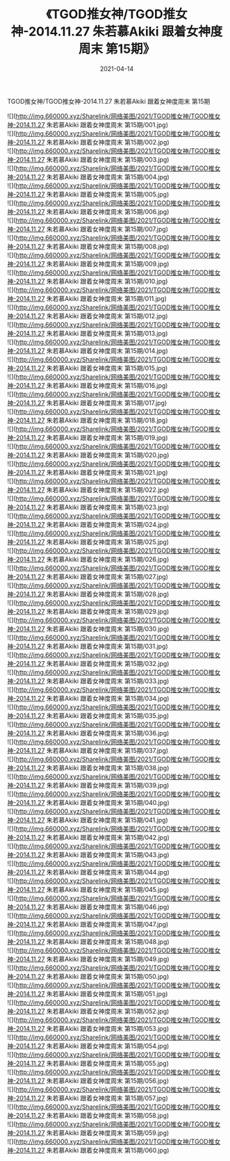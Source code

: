 ﻿---
layout: post
title:  《TGOD推女神/TGOD推女神-2014.11.27 朱若慕Akiki 跟着女神度周末 第15期》
date:   2021-04-14
img: http://img.660000.xyz/Sharelink/网络美图/2021/TGOD推女神/TGOD推女神-2014.11.27 朱若慕Akiki 跟着女神度周末 第15期/000.jpg
categories: [美女, 清纯, 唯美]
---

TGOD推女神/TGOD推女神-2014.11.27 朱若慕Akiki 跟着女神度周末 第15期

 ![](http://img.660000.xyz/Sharelink/网络美图/2021/TGOD推女神/TGOD推女神-2014.11.27 朱若慕Akiki 跟着女神度周末 第15期/001.jpg) <br>![](http://img.660000.xyz/Sharelink/网络美图/2021/TGOD推女神/TGOD推女神-2014.11.27 朱若慕Akiki 跟着女神度周末 第15期/002.jpg) <br>![](http://img.660000.xyz/Sharelink/网络美图/2021/TGOD推女神/TGOD推女神-2014.11.27 朱若慕Akiki 跟着女神度周末 第15期/003.jpg) <br>![](http://img.660000.xyz/Sharelink/网络美图/2021/TGOD推女神/TGOD推女神-2014.11.27 朱若慕Akiki 跟着女神度周末 第15期/004.jpg) <br>![](http://img.660000.xyz/Sharelink/网络美图/2021/TGOD推女神/TGOD推女神-2014.11.27 朱若慕Akiki 跟着女神度周末 第15期/005.jpg) <br>![](http://img.660000.xyz/Sharelink/网络美图/2021/TGOD推女神/TGOD推女神-2014.11.27 朱若慕Akiki 跟着女神度周末 第15期/006.jpg) <br>![](http://img.660000.xyz/Sharelink/网络美图/2021/TGOD推女神/TGOD推女神-2014.11.27 朱若慕Akiki 跟着女神度周末 第15期/007.jpg) <br>![](http://img.660000.xyz/Sharelink/网络美图/2021/TGOD推女神/TGOD推女神-2014.11.27 朱若慕Akiki 跟着女神度周末 第15期/008.jpg) <br>![](http://img.660000.xyz/Sharelink/网络美图/2021/TGOD推女神/TGOD推女神-2014.11.27 朱若慕Akiki 跟着女神度周末 第15期/009.jpg) <br>![](http://img.660000.xyz/Sharelink/网络美图/2021/TGOD推女神/TGOD推女神-2014.11.27 朱若慕Akiki 跟着女神度周末 第15期/010.jpg) <br>![](http://img.660000.xyz/Sharelink/网络美图/2021/TGOD推女神/TGOD推女神-2014.11.27 朱若慕Akiki 跟着女神度周末 第15期/011.jpg) <br>![](http://img.660000.xyz/Sharelink/网络美图/2021/TGOD推女神/TGOD推女神-2014.11.27 朱若慕Akiki 跟着女神度周末 第15期/012.jpg) <br>![](http://img.660000.xyz/Sharelink/网络美图/2021/TGOD推女神/TGOD推女神-2014.11.27 朱若慕Akiki 跟着女神度周末 第15期/013.jpg) <br>![](http://img.660000.xyz/Sharelink/网络美图/2021/TGOD推女神/TGOD推女神-2014.11.27 朱若慕Akiki 跟着女神度周末 第15期/014.jpg) <br>![](http://img.660000.xyz/Sharelink/网络美图/2021/TGOD推女神/TGOD推女神-2014.11.27 朱若慕Akiki 跟着女神度周末 第15期/015.jpg) <br>![](http://img.660000.xyz/Sharelink/网络美图/2021/TGOD推女神/TGOD推女神-2014.11.27 朱若慕Akiki 跟着女神度周末 第15期/016.jpg) <br>![](http://img.660000.xyz/Sharelink/网络美图/2021/TGOD推女神/TGOD推女神-2014.11.27 朱若慕Akiki 跟着女神度周末 第15期/017.jpg) <br>![](http://img.660000.xyz/Sharelink/网络美图/2021/TGOD推女神/TGOD推女神-2014.11.27 朱若慕Akiki 跟着女神度周末 第15期/018.jpg) <br>![](http://img.660000.xyz/Sharelink/网络美图/2021/TGOD推女神/TGOD推女神-2014.11.27 朱若慕Akiki 跟着女神度周末 第15期/019.jpg) <br>![](http://img.660000.xyz/Sharelink/网络美图/2021/TGOD推女神/TGOD推女神-2014.11.27 朱若慕Akiki 跟着女神度周末 第15期/020.jpg) <br>![](http://img.660000.xyz/Sharelink/网络美图/2021/TGOD推女神/TGOD推女神-2014.11.27 朱若慕Akiki 跟着女神度周末 第15期/021.jpg) <br>![](http://img.660000.xyz/Sharelink/网络美图/2021/TGOD推女神/TGOD推女神-2014.11.27 朱若慕Akiki 跟着女神度周末 第15期/022.jpg) <br>![](http://img.660000.xyz/Sharelink/网络美图/2021/TGOD推女神/TGOD推女神-2014.11.27 朱若慕Akiki 跟着女神度周末 第15期/023.jpg) <br>![](http://img.660000.xyz/Sharelink/网络美图/2021/TGOD推女神/TGOD推女神-2014.11.27 朱若慕Akiki 跟着女神度周末 第15期/024.jpg) <br>![](http://img.660000.xyz/Sharelink/网络美图/2021/TGOD推女神/TGOD推女神-2014.11.27 朱若慕Akiki 跟着女神度周末 第15期/025.jpg) <br>![](http://img.660000.xyz/Sharelink/网络美图/2021/TGOD推女神/TGOD推女神-2014.11.27 朱若慕Akiki 跟着女神度周末 第15期/026.jpg) <br>![](http://img.660000.xyz/Sharelink/网络美图/2021/TGOD推女神/TGOD推女神-2014.11.27 朱若慕Akiki 跟着女神度周末 第15期/027.jpg) <br>![](http://img.660000.xyz/Sharelink/网络美图/2021/TGOD推女神/TGOD推女神-2014.11.27 朱若慕Akiki 跟着女神度周末 第15期/028.jpg) <br>![](http://img.660000.xyz/Sharelink/网络美图/2021/TGOD推女神/TGOD推女神-2014.11.27 朱若慕Akiki 跟着女神度周末 第15期/029.jpg) <br>![](http://img.660000.xyz/Sharelink/网络美图/2021/TGOD推女神/TGOD推女神-2014.11.27 朱若慕Akiki 跟着女神度周末 第15期/030.jpg) <br>![](http://img.660000.xyz/Sharelink/网络美图/2021/TGOD推女神/TGOD推女神-2014.11.27 朱若慕Akiki 跟着女神度周末 第15期/031.jpg) <br>![](http://img.660000.xyz/Sharelink/网络美图/2021/TGOD推女神/TGOD推女神-2014.11.27 朱若慕Akiki 跟着女神度周末 第15期/032.jpg) <br>![](http://img.660000.xyz/Sharelink/网络美图/2021/TGOD推女神/TGOD推女神-2014.11.27 朱若慕Akiki 跟着女神度周末 第15期/033.jpg) <br>![](http://img.660000.xyz/Sharelink/网络美图/2021/TGOD推女神/TGOD推女神-2014.11.27 朱若慕Akiki 跟着女神度周末 第15期/034.jpg) <br>![](http://img.660000.xyz/Sharelink/网络美图/2021/TGOD推女神/TGOD推女神-2014.11.27 朱若慕Akiki 跟着女神度周末 第15期/035.jpg) <br>![](http://img.660000.xyz/Sharelink/网络美图/2021/TGOD推女神/TGOD推女神-2014.11.27 朱若慕Akiki 跟着女神度周末 第15期/036.jpg) <br>![](http://img.660000.xyz/Sharelink/网络美图/2021/TGOD推女神/TGOD推女神-2014.11.27 朱若慕Akiki 跟着女神度周末 第15期/037.jpg) <br>![](http://img.660000.xyz/Sharelink/网络美图/2021/TGOD推女神/TGOD推女神-2014.11.27 朱若慕Akiki 跟着女神度周末 第15期/038.jpg) <br>![](http://img.660000.xyz/Sharelink/网络美图/2021/TGOD推女神/TGOD推女神-2014.11.27 朱若慕Akiki 跟着女神度周末 第15期/039.jpg) <br>![](http://img.660000.xyz/Sharelink/网络美图/2021/TGOD推女神/TGOD推女神-2014.11.27 朱若慕Akiki 跟着女神度周末 第15期/040.jpg) <br>![](http://img.660000.xyz/Sharelink/网络美图/2021/TGOD推女神/TGOD推女神-2014.11.27 朱若慕Akiki 跟着女神度周末 第15期/041.jpg) <br>![](http://img.660000.xyz/Sharelink/网络美图/2021/TGOD推女神/TGOD推女神-2014.11.27 朱若慕Akiki 跟着女神度周末 第15期/042.jpg) <br>![](http://img.660000.xyz/Sharelink/网络美图/2021/TGOD推女神/TGOD推女神-2014.11.27 朱若慕Akiki 跟着女神度周末 第15期/043.jpg) <br>![](http://img.660000.xyz/Sharelink/网络美图/2021/TGOD推女神/TGOD推女神-2014.11.27 朱若慕Akiki 跟着女神度周末 第15期/044.jpg) <br>![](http://img.660000.xyz/Sharelink/网络美图/2021/TGOD推女神/TGOD推女神-2014.11.27 朱若慕Akiki 跟着女神度周末 第15期/045.jpg) <br>![](http://img.660000.xyz/Sharelink/网络美图/2021/TGOD推女神/TGOD推女神-2014.11.27 朱若慕Akiki 跟着女神度周末 第15期/046.jpg) <br>![](http://img.660000.xyz/Sharelink/网络美图/2021/TGOD推女神/TGOD推女神-2014.11.27 朱若慕Akiki 跟着女神度周末 第15期/047.jpg) <br>![](http://img.660000.xyz/Sharelink/网络美图/2021/TGOD推女神/TGOD推女神-2014.11.27 朱若慕Akiki 跟着女神度周末 第15期/048.jpg) <br>![](http://img.660000.xyz/Sharelink/网络美图/2021/TGOD推女神/TGOD推女神-2014.11.27 朱若慕Akiki 跟着女神度周末 第15期/049.jpg) <br>![](http://img.660000.xyz/Sharelink/网络美图/2021/TGOD推女神/TGOD推女神-2014.11.27 朱若慕Akiki 跟着女神度周末 第15期/050.jpg) <br>![](http://img.660000.xyz/Sharelink/网络美图/2021/TGOD推女神/TGOD推女神-2014.11.27 朱若慕Akiki 跟着女神度周末 第15期/051.jpg) <br>![](http://img.660000.xyz/Sharelink/网络美图/2021/TGOD推女神/TGOD推女神-2014.11.27 朱若慕Akiki 跟着女神度周末 第15期/052.jpg) <br>![](http://img.660000.xyz/Sharelink/网络美图/2021/TGOD推女神/TGOD推女神-2014.11.27 朱若慕Akiki 跟着女神度周末 第15期/053.jpg) <br>![](http://img.660000.xyz/Sharelink/网络美图/2021/TGOD推女神/TGOD推女神-2014.11.27 朱若慕Akiki 跟着女神度周末 第15期/054.jpg) <br>![](http://img.660000.xyz/Sharelink/网络美图/2021/TGOD推女神/TGOD推女神-2014.11.27 朱若慕Akiki 跟着女神度周末 第15期/055.jpg) <br>![](http://img.660000.xyz/Sharelink/网络美图/2021/TGOD推女神/TGOD推女神-2014.11.27 朱若慕Akiki 跟着女神度周末 第15期/056.jpg) <br>![](http://img.660000.xyz/Sharelink/网络美图/2021/TGOD推女神/TGOD推女神-2014.11.27 朱若慕Akiki 跟着女神度周末 第15期/057.jpg) <br>![](http://img.660000.xyz/Sharelink/网络美图/2021/TGOD推女神/TGOD推女神-2014.11.27 朱若慕Akiki 跟着女神度周末 第15期/058.jpg) <br>![](http://img.660000.xyz/Sharelink/网络美图/2021/TGOD推女神/TGOD推女神-2014.11.27 朱若慕Akiki 跟着女神度周末 第15期/059.jpg) <br>![](http://img.660000.xyz/Sharelink/网络美图/2021/TGOD推女神/TGOD推女神-2014.11.27 朱若慕Akiki 跟着女神度周末 第15期/060.jpg) <br>